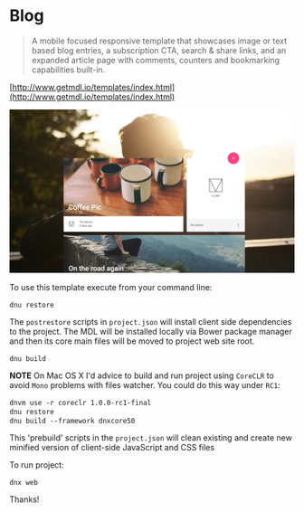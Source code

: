 # Blog
> A mobile focused responsive template that showcases image or text based blog entries, a subscription CTA, search & share links, and an expanded article page with comments, counters and bookmarking capabilities built-in.

[http://www.getmdl.io/templates/index.html](http://www.getmdl.io/templates/index.html)

![Blog Template](../assets/blog.jpg)


To use this template execute from your command line:
```
dnu restore
```
The `postrestore` scripts in `project.json` will install client side dependencies to the project. The MDL will be installed locally via Bower package manager and then its core main files will be moved to project web site root.

```
dnu build
```

**NOTE** On Mac OS X I'd advice to build and run project using `CoreCLR` to avoid `Mono` problems with files watcher. You could do this way under `RC1`:

```
dnvm use -r coreclr 1.0.0-rc1-final
dnu restore
dnu build --framework dnxcore50
```
This 'prebuild' scripts in the `project.json` will clean existing and create new minified version of client-side JavaScript and CSS files

To run project:
```
dnx web
```

Thanks!
